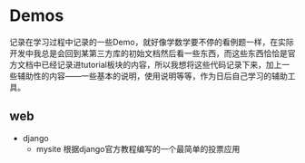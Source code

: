 # Demos

记录在学习过程中记录的一些Demo，就好像学数学要不停的看例题一样，在实际开发中我总是会回到某第三方库的初始文档然后看一些东西，而这些东西恰恰是官方文档中已经记录进tutorial板块的内容，所以我想将这些代码记录下来，加上一些辅助性的内容——一些基本的说明，使用说明等等，作为日后自己学习的辅助工具。

## web
- django
    - mysite 根据django官方教程编写的一个最简单的投票应用